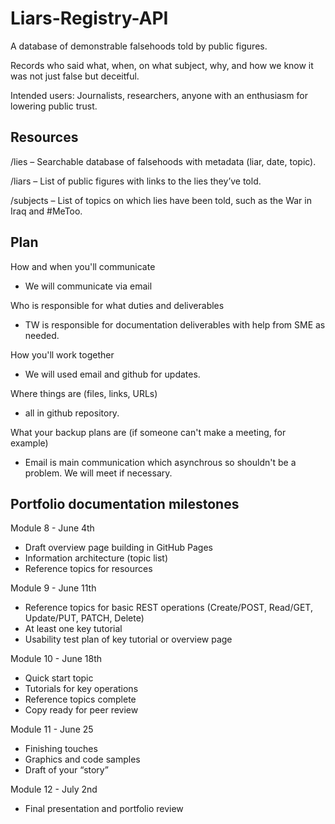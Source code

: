 # Liars-Registry-API
A database of demonstrable falsehoods told by public figures.

Records who said what, when, on what subject, why, and how we know it was not just false but deceitful.

Intended users: Journalists, researchers, anyone with an enthusiasm for lowering public trust.

## Resources

/lies  –  Searchable database of falsehoods with metadata (liar, date, topic).

/liars   –  List of public figures with links to the lies they’ve told. 

/subjects –  List of topics on which lies have been told, such as the War in Iraq and #MeToo. 

## Plan

How and when you'll communicate
- We will communicate via email
  
Who is responsible for what duties and deliverables
- TW is responsible for documentation deliverables with help from SME as needed.
  
How you'll work together
- We will used email and github for updates.
  
Where things are (files, links, URLs)
- all in github repository.

What your backup plans are (if someone can't make a meeting, for example)
- Email is main communication which asynchrous so shouldn't be a problem.  We will meet if necessary.

## Portfolio documentation milestones

Module 8 - June 4th
- Draft overview page building in GitHub Pages
- Information architecture (topic list)
- Reference topics for resources

Module 9 - June 11th
- Reference topics for basic REST operations (Create/POST, Read/GET, Update/PUT, PATCH, Delete)
- At least one key tutorial 
- Usability test plan of key tutorial or overview page

Module 10 - June 18th
- Quick start topic
- Tutorials for key operations
- Reference topics complete
- Copy ready for peer review

Module 11 - June 25
- Finishing touches
- Graphics and code samples
- Draft of your “story”

Module 12 - July 2nd
- Final presentation and portfolio review

